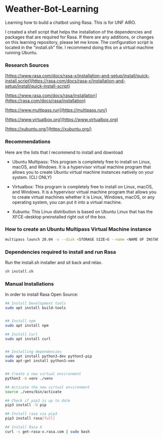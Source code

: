 # Weather-Bot-Learning
Learning how to build a chatbot using Rasa. This is for UNF AIRO. 

I created a shell script that
helps the installation of the dependencies and packages that are required for Rasa. If there are 
any additions, or changes on this learning repository, please let me know. The configuration script is located in the "install.sh" file. I recommend doing this on a virtual machine running Ubuntu. 

### Research Sources    
[https://www.rasa.com/docs/rasa-x/installation-and-setup/install/quick-install.script](https://rasa.com/docs/rasa-x/installation-and-setup/install/quick-install-script)

[https://www.rasa.com/docs/rasa/installation](https://rasa.com/docs/rasa/installation)

[https://www.multipass.run](https://multipass.run/)

[https://www.virtualbox.org](https://www.virtualbox.org)

[https://xubuntu.org/](https://xubuntu.org/)

### Recommendations 
Here are the lists that I recommend to install and download 
- Ubuntu Multipass: This program is completely free to install on Linux, macOS, and Windows. It is a hypervisor virtual machine program that allows you to create Ubuntu virtual machine instances natively on your system. (CLI ONLY)


- Virtualbox: This program is completely free to install on Linux, macOS, and Windows. It is a hypervisor virtual machine program that allows you to create virtual machines whether it is Linux, Windows, macOS, or any operating system, you can put it into a virtual machine. 

- Xubuntu:  This Linux distribution is based on Ubuntu Linux that has the XFCE-desktop preinstalled right out of the box. 
### How to create an Ubuntu Multipass Virtual Machine instance 
```sh
multipass launch 20.04 -v --disk <STORAGE SIZE>G --name <NAME OF INSTANCE>
```


### Dependencies required to install and run Rasa
Run the install.sh installer and sit back and relax.
```sh
sh install.sh
```

### Manual Installations 
In order to install Rasa Open Source: 
```sh
## Install Development tools 
sudo apt install build-tools


## Install npm 
sudo apt install npm 

## Install Curl
sudo apt install curl 


## Installing dependencies
sudo apt install python3-dev python3-pip
sudo apt-get install python3-ven


## Create a new virtual environment
python3 -m venv ./venv

## Activate the new virtual environment
source ./venv/bin/activate

## Check if pip3 is up to date
pip3 install -U pip

## Install rasa via pip3
pip3 install rasa[full]

## Install Rasa X 
curl -s get-rasa-x.rasa.com | sudo bash


```